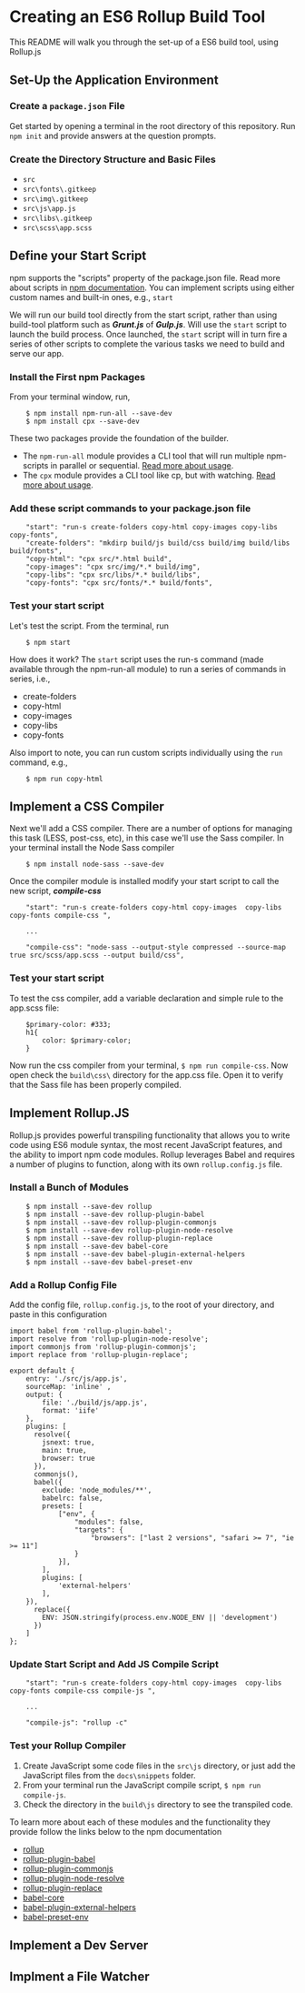 # Creating an ES6 Rollup Build Tool
This README will walk you through the set-up of a ES6 build tool, using Rollup.js

## Set-Up the Application Environment

### Create a ```package.json``` File
Get started by opening a terminal in the root directory of this repository.  Run
```npm init``` and provide answers at the question prompts.

### Create the Directory Structure and Basic Files

* ```src```
* ```src\fonts\.gitkeep```
* ```src\img\.gitkeep```
* ```src\js\app.js```
* ```src\libs\.gitkeep```
* ```src\scss\app.scss```

## Define your Start Script
npm supports the "scripts" property of the package.json file.  Read more about
scripts in [npm documentation](https://docs.npmjs.com/misc/scripts).  You can implement
scripts using either custom names and built-in ones, e.g., ```start```

We will run our build tool directly from the start script, rather than using build-tool
platform such as ***Grunt.js*** of ***Gulp.js***.  Will use the ```start``` script to launch the
build process.  Once launched, the ```start``` script will in turn fire a series of
other scripts to complete the various tasks we need to build and serve our app.

### Install the First npm Packages
From your terminal window, run,

```
    $ npm install npm-run-all --save-dev
    $ npm install cpx --save-dev
```

These two packages provide the foundation of the builder.

* The ```npm-run-all``` module provides a CLI tool that will run multiple npm-scripts in
parallel or sequential. [Read more about usage](https://www.npmjs.com/package/npm-run-all).
* The ```cpx``` module provides a CLI tool like cp, but with watching.  [Read more about usage](https://www.npmjs.com/package/cpx).

### Add these script commands to your package.json file

```
    "start": "run-s create-folders copy-html copy-images copy-libs copy-fonts",
    "create-folders": "mkdirp build/js build/css build/img build/libs build/fonts",
    "copy-html": "cpx src/*.html build",
    "copy-images": "cpx src/img/*.* build/img",
    "copy-libs": "cpx src/libs/*.* build/libs",
    "copy-fonts": "cpx src/fonts/*.* build/fonts",

```

### Test your start script

Let's test the script.  From the terminal, run

```
    $ npm start
```

How does it work? The ```start``` script uses the run-s command (made available through
the npm-run-all module) to run a series of commands in series, i.e.,
* create-folders
* copy-html
* copy-images
* copy-libs
* copy-fonts

Also import to note, you can run custom scripts individually using the ```run```
command, e.g.,

```
    $ npm run copy-html
```

## Implement a CSS Compiler
Next we'll add a CSS compiler.  There are a number of options for managing this
task (LESS, post-css, etc), in this case we'll use the Sass compiler.  In your terminal
install the Node Sass compiler

```
    $ npm install node-sass --save-dev
```

Once the compiler module is installed modify your start script to call the new script, ***compile-css***

```
    "start": "run-s create-folders copy-html copy-images  copy-libs copy-fonts compile-css ",

    ...

    "compile-css": "node-sass --output-style compressed --source-map true src/scss/app.scss --output build/css",

```

### Test your start script
To test the css compiler, add a variable declaration and simple rule to the
app.scss file:

```
    $primary-color: #333;
    h1{
        color: $primary-color;
    }

```

Now run the css compiler from your terminal, ``` $ npm run compile-css ```.  Now
open check the ```build\css\``` directory for the app.css file.  Open it to verify
that the Sass file has been properly compiled.

## Implement Rollup.JS
Rollup.js provides powerful transpiling functionality that allows you to write code
using ES6 module syntax, the most recent JavaScript features, and the ability to import
npm code modules. Rollup leverages Babel and requires a number of plugins to function,
along with its own ```rollup.config.js``` file.

### Install a Bunch of Modules

```
    $ npm install --save-dev rollup
    $ npm install --save-dev rollup-plugin-babel
    $ npm install --save-dev rollup-plugin-commonjs
    $ npm install --save-dev rollup-plugin-node-resolve
    $ npm install --save-dev rollup-plugin-replace
    $ npm install --save-dev babel-core
    $ npm install --save-dev babel-plugin-external-helpers
    $ npm install --save-dev babel-preset-env

```

### Add a Rollup Config File
Add the config file, ```rollup.config.js```, to the root of your directory,
and paste in this configuration

```
import babel from 'rollup-plugin-babel';
import resolve from 'rollup-plugin-node-resolve';
import commonjs from 'rollup-plugin-commonjs';
import replace from 'rollup-plugin-replace';

export default {
    entry: './src/js/app.js',
    sourceMap: 'inline' ,
    output: {
        file: './build/js/app.js',
        format: 'iife'
    },
    plugins: [
      resolve({
        jsnext: true,
        main: true,
        browser: true
      }),
      commonjs(),
      babel({
        exclude: 'node_modules/**',
        babelrc: false,
        presets: [
            ["env", {
                "modules": false,
                "targets": {
                    "browsers": ["last 2 versions", "safari >= 7", "ie >= 11"]
                }
            }],
        ],
        plugins: [
            'external-helpers'
        ],
    }),
      replace({
        ENV: JSON.stringify(process.env.NODE_ENV || 'development')
      })
    ]
};
```

### Update Start Script and Add JS Compile Script

```
    "start": "run-s create-folders copy-html copy-images  copy-libs copy-fonts compile-css compile-js ",

    ...

    "compile-js": "rollup -c"

```

### Test your Rollup Compiler

1. Create JavaScript some code files in the ```src\js``` directory, or just
add the JavaScript files from the ```docs\snippets``` folder.
2. From your terminal run the JavaScript compile script, ``` $ npm run compile-js ```.
3. Check the directory in the ```build\js``` directory to see the transpiled code.

To learn more about each of these modules and the functionality they provide
follow the links below to the npm documentation

* [rollup](https://www.npmjs.com/package/rollup)
* [rollup-plugin-babel](https://www.npmjs.com/package/rollup-plugin-babel)
* [rollup-plugin-commonjs](https://www.npmjs.com/package/rollup-plugin-commonjs)
* [rollup-plugin-node-resolve](https://www.npmjs.com/package/rollup-plugin-node-resolve)
* [rollup-plugin-replace](https://www.npmjs.com/package/rollup-plugin-replace)
* [babel-core](https://www.npmjs.com/package/babel-core)
* [babel-plugin-external-helpers](https://www.npmjs.com/package/babel-plugin-external-helpers)
* [babel-preset-env](https://www.npmjs.com/package/babel-preset-env)




## Implement a Dev Server

## Implment a File Watcher

